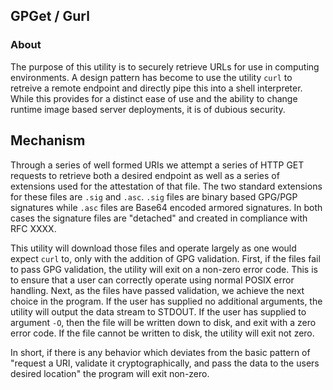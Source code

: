 ## GPGet / Gurl

### About

The purpose of this utility is to securely retrieve URLs for use in computing
environments.  A design pattern has become to use the utility `curl` to
retreive a remote endpoint and directly pipe this into a shell interpreter.
While this provides for a distinct ease of use and the ability to change
runtime image based server deployments, it is of dubious security.

## Mechanism

Through a series of well formed URIs we attempt a series of HTTP GET requests
to retrieve both a desired endpoint as well as a series of extensions used for
the attestation of that file.  The two standard extensions for these files are
`.sig` and `.asc`.  `.sig` files are binary based GPG/PGP signatures while
`.asc` files are Base64 encoded armored signatures.  In both cases the
signature files are "detached" and created in compliance with RFC XXXX.

This utility will download those files and operate largely as one would expect
`curl` to, only with the addition of GPG validation.  First, if the files fail
to pass GPG validation, the utility will exit on a non-zero error code.  This
is to ensure that a user can correctly operate using normal POSIX error
handling.  Next, as the files have passed validation, we achieve the next choice
in the program.  If the user has supplied no additional arguments, the utility
will output the data stream to STDOUT.   If the user has supplied to argument
`-O`, then the file will be written down to disk, and exit with a zero error 
code.  If the file cannot be written to disk, the utility will exit not zero. 

In short, if there is any behavior which deviates from the basic pattern of 
"request a URI, validate it cryptographically, and pass the data to the users
desired location" the program will exit non-zero.
